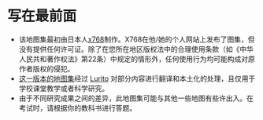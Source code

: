 # 写在最前面

* 该地图集最初由日本人[x768](http://x768.com/w/twha.ja)制作。X768在他/她的个人网站上发布了图集，但没有提供任何许可证。除了在您所在地区版权法中的合理使用条款（如《中华人民共和著作权法》第22条）中规定的情形外，任何使用行为均可能构成对原作者版权的侵犯。
* [这一版本的地图集](http://worldmap.lurito.com)经过 [Lurito](https://github.com/Lurito) 对部分内容进行翻译和本土化的处理，且仅用于学校课堂教学或者科学研究。
* 由于不同研究成果之间的差异，此地图集可能与其他一些地图有些许出入。在考试时，请根据你的教科书进行答题。
